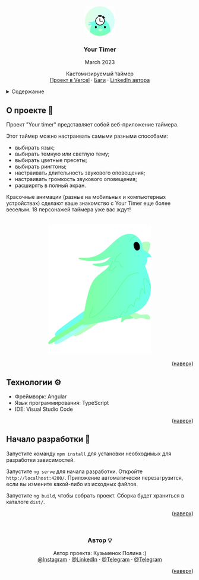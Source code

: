 


<a name="readme-top"></a>

<!-- PROJECT LOGO -->
<br />
<div align="center">
  <a href="https://your-timer.vercel.app/">
    <img src="src/assets/pictures/favicons/parrot.png" alt="Logo" width="80" height="80">
  </a>

  <h3 align="center">Your Timer</h3>
  <p align="center">March 2023</p>

  <p align="center">
    Кастомизируемый таймер
    <br />
    <a href="https://your-timer.vercel.app/">Проект в Vercel</a>
    ·
    <a href="https://github.com/krabochki/YourTimer/issues">Баги</a>
    ·
    <a href="https://www.linkedin.com/in/polina-kuzmenok-550449291">LinkedIn автора</a>
  </p>
</div>

<!-- TABLE OF CONTENTS -->
<details>
  <summary>Содержание</summary>
  <ol>
    <li><a href="#about">О проекте</a></li>
    <li><a href="#stack">Технологии</a></li>
    <li><a href="#start">Начало разработки</a></li>
    <li><a href="#author">Автор</a></li>
  </ol>
</details>

<!-- ABOUT THE PROJECT -->

<a name="about"></a>

## О проекте 📢

Проект "Your timer" представляет собой веб-приложение таймера.

Этот таймер можно настраивать самыми разными способами:
- выбирать язык;
- выбирать темную или светлую тему;
- выбирать цветные пресеты;
- выбирать рингтоны;
- настраивать длительность звукового оповещения;
- настраивать громкость звукового оповещения;
- расширять в полный экран.

Красочные анимации (разные на мобильных и компьютерных устройствах) сделают ваше знакомство с Your Timer еще более веселым.
18 персонажей таймера уже вас ждут!

<br>
<div align="center">

<img src="src/assets/pictures/animals/parrot.png" alt="parrot"  height="350">
</div>
<p align="right">(<a href="#readme-top">наверх</a>)</p>

<a name="stack"></a>

## Технологии ⚙️

- Фреймворк: Angular
- Язык программирования: TypeScript
- IDE: Visual Studio Code

<p align="right">(<a href="#readme-top">наверх</a>)</p>

<!-- GETTING STARTED -->

<a name="start"></a>

## Начало разработки 🚀

Запустите команду `npm install` для установки необходимых для разработки зависимостей.

Запустите `ng serve` для начала разработки. Откройте `http://localhost:4200/`. Приложение автоматически перезагрузится, если вы измените какой-либо из исходных файлов.

Запустите `ng build`, чтобы собрать проект. Сборка будет храниться в каталоге `dist/`.

<p align="right">(<a href="#readme-top">наверх</a>)</p>


<a name="author"></a>
<br>
<div align="center">

<h3 align="center"> Автор 💡</h3>



  <p align="center">
Автор проекта: Кузьменок Полина :)
    <br />
      <a href="https://instagram.com/krabochki">@Instagram</a>
    ·
    <a href="https://www.linkedin.com/in/polina-kuzmenok-550449291">@LinkedIn</a>
    ·
    <a href="https://t.me/krabochki">@Telegram</a>   
    ·
    <a href="https://vk.com/nanananana_come_on">@Telegram</a>
  </p>

<p align="right">(<a href="#readme-top">наверх</a>)</p>

</div>

